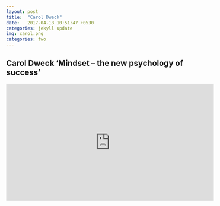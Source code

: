 ```yaml
---
layout: post
title:  "Carol Dweck"
date:   2017-04-18 10:51:47 +0530
categories: jekyll update
img: carol.png
categories: two
---
```


## Carol Dweck ‘Mindset – the new psychology of success’

<iframe style="text-align:center;" width="560" height="315" src="https://www.youtube.com/embed/QGvR_0mNpWM" frameborder="0" allowfullscreen></iframe>


